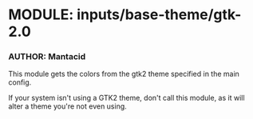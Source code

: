 # MODULE: inputs/base-theme/gtk-2.0
### AUTHOR: Mantacid
This module gets the colors from the gtk2 theme specified in the main config.

If your system isn't using a GTK2 theme, don't call this module, as it will alter a theme you're not even using.
